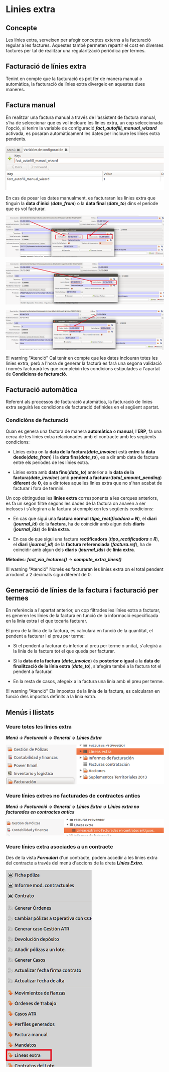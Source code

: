 # Linies extra

## Concepte
Les línies extra, serveixen per afegir conceptes externs a la facturació regular
a les factures. Aquestes també permeten repartir el cost en diverses factures
per tal de realitzar una regularització periòdica per termes.

## Facturació de línies extra
Tenint en compte que la facturació es pot fer de manera manual o automàtica,
la facturació de línies extra divergeix en aquestes dues maneres.

## Factura manual

En realitzar una factura manual a través de l'assistent de factura manual, s'ha
de seleccionar que es vol incloure les línies extra, un cop seleccionada
l'opció, si tenim la variable de configuració ***fact_autofill_manual_wizard***
activada, es posaran automàticament les dates per incloure les línies extra
pendents.

![](_static/lineas_extra/config_autofill_manual.png)

En cas de posar les dates manualment, es facturaran les línies extra que
tinguin la **data d'inici** (***date_from***) o la **data final**
(***date_to***) dins el període que es vol facturar.

![](_static/lineas_extra/manual_invoice_1.png)

![](_static/lineas_extra/manual_invoice_2.png)

![](_static/lineas_extra/manual_invoice_3.png)

!!! warning "Atenció"
    Cal tenir en compte que les dates inclouran totes les línies extra, però a l'hora de generar la facturà es farà una segona validació i només facturarà
    les que compleixin les condicions estipulades a l'apartat de
    **Condicions de facturació**.

## Facturació automàtica

Referent als processos de facturació automàtica, la facturació de línies extra
seguirà les condicions de facturació definides en el següent apartat.

### Condicións de facturació

Quan es genera una factura de manera **automàtica** o **manual**, l'**ERP**,
fa una cerca de les línies extra relacionades amb el contracte amb les següents condicions:

- Línies extra on la **data de la factura**(***date_invoice***) està **entre**
la **data desde**(***date_from***) i la **data fins**(***date_to***), es
a dir amb data de factura entre els períodes de les línies extra.

- Línies extra amb **data fins**(***date_to***) anterior a
la **data de la factura**(***date_invoice***) amb **pendent a
facturar**(***total_amount_pending***) **diferent** de **0**, és a dir
totes aquelles línies extra que no s'han acabat de facturar i fora de termini.


Un cop obtingudes les **línies extra** corresponents a les cerques
anteriors, es fa un segon filtre segons les dades de la factura on anaven
a ser incloses i s'afegiran a la factura si compleixen les següents condicions:

- En cas que sigui una **factura normal** (***tipo_rectificadora = N***), el
**diari** (***journal_id***) de la **factura**, ha de coincidir amb algun dels
**diaris** (***journal_ids***) de **línia extra**.

- En cas de que sigui una factura **rectificadora**
(***tipo_rectificadora = R***), el **diari** (***journal_id***) de
la **factura referenciada** (***factura.ref***),
ha de coincidir amb algun dels **diaris** (***journal_ids***)
de **línia extra**.


**Mètodes**: ***fact_via_lectures()*** &rarr; ***compute_extra_lines()***

!!! warning "Atenció"
    Només es facturaran les línies extra on el total pendent
    arrodonit a 2 decimals sigui diferent de 0.

## Generació de línies de la factura i facturació per termes

En referència a l'apartat anterior, un cop filtrades les línies extra a
facturar, es generen les línies de la factura en funció de la informació
especificada en la línia extra i el que tocaria facturar.

El preu de la línia de la factura, es calcularà en funció de la quantitat, el
pendent a facturar i el preu per terme:

- Si el pendent a facturar és inferior al preu per terme o unitat, s'afegirà
a la línia de la factura tot el que queda per facturar.

- Si la **data de la factura** (***date_invoice***) és **posterior o igual**
    a la **data de finalització de la línia extra** (***date_to***), s'afegira
    també a la factura tot el pendent a facturar.

- En la resta de casos, afegeix a la factura una línia amb el preu per
    terme.

!!! warning "Atenció"
    Els impostos de la línia de la factura, es calcularan en funció
    dels impostos definits a la línia extra.

## Menús i llistats

### Veure totes les línies extra

***Menú &rarr; Facturació &rarr; General &rarr; Línies Extra***

![](_static/lineas_extra/extra_general.png)

### Veure línies extres no facturades de contractes antics

***Menú &rarr; Facturació &rarr; General &rarr; Línies Extra &rarr; Línies extra no facturades en contractes antics***

![](_static/lineas_extra/extra_antics.png)

### Veure línies extra asociades a un contracte

Des de la vista ***Formulari*** d'un contracte, podem accedir a les línies
extra del contracte a través del menú d'accions de la dreta ***Línies Extra***.

![](_static/lineas_extra/extra_contrato.png)
